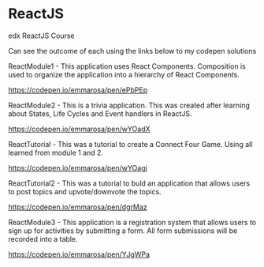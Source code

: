 # ReactJS
edx ReactJS Course

Can see the outcome of each using the links below to my codepen solutions

ReactModule1 - This application uses React Components. Composition is used to organize the application into a hierarchy of React Components.

https://codepen.io/emmarosa/pen/ePbPEp

ReactModule2 - This is a trivia application. This was created after learning about States, Life Cycles and Event handlers in ReactJS.

https://codepen.io/emmarosa/pen/wYOadX

ReactTutorial - This was a tutorial to create a Connect Four Game. Using all learned from module 1 and 2. 

https://codepen.io/emmarosa/pen/wYOagj

ReactTutorial2 - This was a tutorial to buld an application that allows users to post topics and upvote/downvote the topics.

https://codepen.io/emmarosa/pen/dgrMaz

ReactModule3 - This application is a registration system that allows users to sign up for activities by submitting a form. All form submissions will be recorded into a table.

https://codepen.io/emmarosa/pen/YJgWPa
